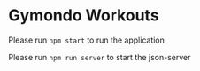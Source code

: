 # Gymondo Workouts

Please run `npm start` to run the application

Please run `npm run server` to start the json-server


